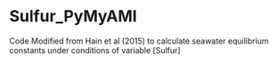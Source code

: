 # Sulfur_PyMyAMI
Code Modified from Hain et al (2015) to calculate seawater equilibrium constants under conditions of variable [Sulfur]
